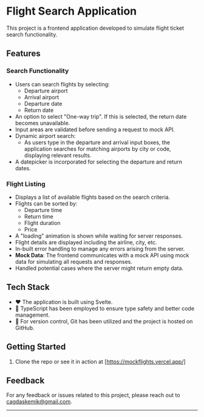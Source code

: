 # Flight Search Application

This project is a frontend application developed to simulate flight ticket search functionality.

## Features

### Search Functionality
- Users can search flights by selecting:
  - Departure airport
  - Arrival airport
  - Departure date
  - Return date
- An option to select "One-way trip". If this is selected, the return date becomes unavailable.
- Input areas are validated before sending a request to mock API.
- Dynamic airport search:
  - As users type in the departure and arrival input boxes, the application searches for matching airports by city or code, displaying relevant results.
- A datepicker is incorporated for selecting the departure and return dates.


### Flight Listing
- Displays a list of available flights based on the search criteria.
- Flights can be sorted by:
  - Departure time
  - Return time
  - Flight duration
  - Price
- A "loading" animation is shown while waiting for server responses.
- Flight details are displayed including the airline, city, etc.
- In-built error handling to manage any errors arising from the server.
- **Mock Data**: The frontend communicates with a mock API using mock data for simulating all requests and responses.
- Handled potential cases where the server might return empty data.

## Tech Stack
- ❤️ The application is built using Svelte.
- 💪 TypeScript has been employed to ensure type safety and better code management.
- 🚀 For version control, Git has been utilized and the project is hosted on GitHub.

## Getting Started

1. Clone the repo or see it in action at [https://mockflights.vercel.app/]

## Feedback

For any feedback or issues related to this project, please reach out to [cagdaskemik@gmail.com](cagdaskemik@gmail.com).

---

